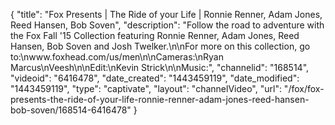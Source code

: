 {
    "title": "Fox Presents | The Ride of your Life | Ronnie Renner, Adam Jones, Reed Hansen, Bob Soven",
    "description": "Follow the road to adventure with the Fox Fall '15 Collection featuring Ronnie Renner, Adam Jones, Reed Hansen, Bob Soven and Josh Twelker.\n\nFor more on this collection, go to:\nwww.foxhead.com\/us\/men\n\nCameras:\nRyan Marcus\nVeesh\n\nEdit:\nKevin Strick\n\nMusic:",
    "channelid": "168514",
    "videoid": "6416478",
    "date_created": "1443459119",
    "date_modified": "1443459119",
    "type": "captivate",
    "layout": "channelVideo",
    "url": "\/fox\/fox-presents-the-ride-of-your-life-ronnie-renner-adam-jones-reed-hansen-bob-soven\/168514-6416478"
}